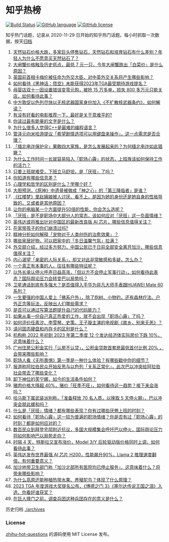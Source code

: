 # 知乎热榜
[![Build Status](https://github.com/ToWeLong/zhihu-hot-questions/workflows/CI/badge.svg)](https://github.com/ToWeLong/zhihu-hot-questions/actions)
[![GitHub language](https://img.shields.io/badge/language-golang-orange.svg)](https://golang.org/)
[![GitHub license](https://img.shields.io/github/license/ToWeLong/zhihu-hot-questions)](https://github.com/ToWeLong/zhihu-hot-questions/blob/main/LICENSE)

知乎热门话题，记录从 2020-11-29 日开始的知乎热门话题。每小时抓取一次数据，按天[归档](./archives)

<!-- BEGIN -->

1. [天然钻石价格大跌，多家巨头停售钻石，天然钻石和培育钻石有什么差别？年轻人为什么不愿意买天然钻石了？](https://www.zhihu.com/question/629998895)
1. [大闸蟹价格触及历史低点，最低 7 元一只，今年大闸蟹跌出「白菜价」是什么原因？](https://www.zhihu.com/question/630132088)
1. [英国前首相卡梅伦被任命为外交大臣，对中英外交关系将产生哪些影响？](https://www.zhihu.com/question/630155865)
1. [如何看待《黑神话：悟空》未能获得2023年TGA最受期待游戏提名？](https://www.zhihu.com/question/630128776)
1. [母婴店双十一因设置错误变零元购，被抢 15 万多单，损失 800 多万元只能关店，如何看待此事？](https://www.zhihu.com/question/630151817)
1. [中方敦促以色列尽快以无核武器国家身份加入《不扩散核武器条约》，如何解读？](https://www.zhihu.com/question/630122738)
1. [有没有好看的电影推荐一下，最好是关于意难平的?](https://www.zhihu.com/question/607967933)
1. [你读过最有能量的文字是什么？](https://www.zhihu.com/question/630001209)
1. [为什么很多人觉得C++是最难的编程语言？](https://www.zhihu.com/question/527280739)
1. [管泽元向米哈游提议「希望剧情选项可以用键盘来操作」，这一点需求是否合理？](https://www.zhihu.com/question/629850749)
1. [「缅北电诈保护伞」果敢四大家族，是怎么发展起来的？为何缅北电诈如此猖獗？](https://www.zhihu.com/question/630119407)
1. [为什么工作时间一长就容易陷入「职场心霾」的状态，上班族该如何保持工作的活力？](https://www.zhihu.com/question/630020712)
1. [只要上班就难受，下班立马舒坦，是「厌班」了吗？](https://www.zhihu.com/question/630020729)
1. [你知道有哪些信息差？](https://www.zhihu.com/question/624525777)
1. [心理学和哲学的区别是什么？学哪个好？](https://www.zhihu.com/question/629867526)
1. [大胆预测，《原神》中遗骨被做成「神之心」的「第三降临者」是谁？](https://www.zhihu.com/question/630023788)
1. [《红楼梦》里赵姨娘被人讨厌、看不上，是因为她的身份还是她自身的性格导致的，又或者是其他原因？](https://www.zhihu.com/question/629168442)
1. [让你的电脑某一个方面提升50倍的性能，你会怎么选呢？](https://www.zhihu.com/question/628961005)
1. [「厌班」是不是职场中大部分人的常态，该如何应对「厌班」这一负面情绪？](https://www.zhihu.com/question/630020701)
1. [英伟达或将推出针对中国区的最新改良版 AI 芯片，哪些信息值得关注？](https://www.zhihu.com/question/629583840)
1. [在家带孩子的你们崩溃过吗?](https://www.zhihu.com/question/630062548)
1. [精神分析如何解释「宠物对于人类创伤的治愈效果」？](https://www.zhihu.com/question/626124470)
1. [哪些家居好物，可以把家中的「冬日温馨气氛」拉满？](https://www.zhihu.com/question/496406660)
1. [外交部介绍，经过多方努力，中国公民已于日前全部安全离开加沙，哪些信息值得关注？](https://www.zhihu.com/question/630155097)
1. [内心渴望「亲密的人际关系」，却又对此非常敏感和多疑，怎么办？](https://www.zhihu.com/question/629401161)
1. [一个真正有本事的人，往往有哪些特征呢？](https://www.zhihu.com/question/512023288)
1. [以外长承认停火呼声日益高涨，「但以方不会停止军事行动」，如何看待此表态？国际舆论压力会转变巴以局势吗？](https://www.zhihu.com/question/630134949)
1. [卫星通话到底有多强大？是否值得入手华为非凡大师手表跟HUAWEI Mate 60系列？](https://www.zhihu.com/question/630154435)
1. [一生要强的中国人爱上「佛系户外」，除了抱树、小物钓，还有森林疗法、户外正念等玩法，反映出人们哪些需求？](https://www.zhihu.com/question/630149768)
1. [是否可以通过写算法题提升自己的代码能力？](https://www.zhihu.com/question/629582889)
1. [如果从事一份自己真正热爱的工作，就不会出现「职场心霾」了吗？](https://www.zhihu.com/question/630020773)
1. [如何评价任素汐、李雪琴、史策、王子璇主演的电视剧《故乡，别来无恙》？](https://www.zhihu.com/question/629019160)
1. [请问固态硬盘和内存卡的区别是什么？](https://www.zhihu.com/question/628994506)
1. [机构称 2022 年初到 2023 年第二季度 12 个发达经济体实际房价下跌 10%，这意味着什么？](https://www.zhihu.com/question/630158209)
1. [广州住房公积金实行「认房不认贷」，公积金贷款首套房最低首付比例 20% ，会带来哪些影响？](https://www.zhihu.com/question/630162865)
1. [职场人看《无所畏惧》第一季是一种什么体验？有哪些戳中你的细节？](https://www.zhihu.com/question/628953854)
1. [报道称阿拉伯民众开始反思与以色列「关系正常化」，此次巴以冲突给阿拉伯社会带去了哪些变化？](https://www.zhihu.com/question/630027592)
1. [卸下神位的芙宁娜，如今的生活条件如何？](https://www.zhihu.com/question/630128315)
1. [猪肉价格大降超 40%，猪价「旺季不旺」，如何看待这一趋势？接下来会涨吗？](https://www.zhihu.com/question/630128768)
1. [哈马斯下属武装派别称，「准备释放 70 名人质，以换取 5 天停火期」，巴以冲突会就此缓和吗？](https://www.zhihu.com/question/630124459)
1. [什么是「厌班」情绪？都有哪些表现？你有过哪些厌倦上班的时刻？](https://www.zhihu.com/question/630020828)
1. [如何看待「职场心霾」这一较为普遍的职场情绪？你是否有过「职场心霾」的时刻？都是如何应对的？](https://www.zhihu.com/question/630020733)
1. [数百民众到拜登宅邸附近抗议，多国大规模集会呼吁巴以停火，国际舆论压力将如何影响巴以局势走向？](https://www.zhihu.com/question/629993688)
1. [时隔 4 天，特斯拉又宣布涨价，Model 3/Y 后轮驱动版价格同时上调，如何看待此事？](https://www.zhihu.com/question/630125379)
1. [英伟达发布世界最强 AI 芯片 H200，性能飙升90%，Llama 2 推理速度翻倍，有何重要意义？](https://www.zhihu.com/question/630122421)
1. [加沙地带卫生部门称「加沙北部所有医院均已停止服务」，这意味着什么？将带来哪些影响？](https://www.zhihu.com/question/630030338)
1. [为什么高原还能种植热带水果、养殖鸵鸟？体现了什么原理？](https://www.zhihu.com/question/630150385)
1. [2023 TGA 年度游戏大奖提名公布，《博德之门 3》《塞尔达传说王国之泪》入选，你看好谁获奖？](https://www.zhihu.com/question/630133781)
1. [在巨人撞门之前，调查兵团这种兵团存在的意义是什么？](https://www.zhihu.com/question/629649627)

<!-- END -->

历史归档 [./archives](./archives)


### License
[zhihu-hot-questions](https://github.com/towelong/zhihu-hot-questions) 的源码使用 MIT License 发布。